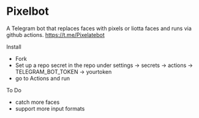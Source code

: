 # Pixelbot
A Telegram bot that replaces faces with pixels or liotta faces
and runs via github actions.
https://t.me/Pixelatebot

Install
- Fork
- Set up a repo secret in the repo under settings -> secrets -> actions -> TELEGRAM_BOT_TOKEN -> yourtoken
- go to Actions and run

To Do
- catch more faces
- support more input formats

